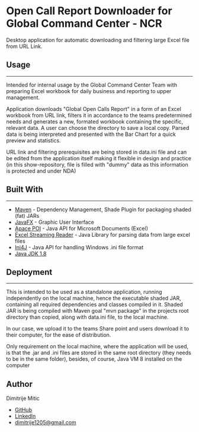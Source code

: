 

# Open Call Report Downloader for Global Command Center - NCR



Desktop application for automatic downloading and filtering large Excel file from URL Link.



## Usage
---



Intended for internal usage by the Global Command Center Team with preparing Excel workbook for daily business and reporting to upper management.

Application downloads "Global Open Calls Report" in a form of an Excel workbook from URL link, filters it in accordance to the teams predetermined needs and generates a new, formated workbook containing the specific, relevant data. A user can choose the directory to save a local copy. Parsed data is being interpreted and presented with the Bar Chart for a quick preview and statistics. 


URL link and filtering prerequisites are being stored in data.ini file and can be edited from the application itself making it flexible in design and practice (in this show-repository, file is filled with "dummy" data as this information is protected and under NDA)


## Built With
---


* [Maven](https://maven.apache.org/) - Dependency Management, Shade Plugin for packaging shaded (fat) JARs
* [JavaFX](https://openjfx.io/) - Graphic User Interface
* [Apace POI](https://poi.apache.org/) - Java API for Microsoft Documents (Excel)
* [Excel Streaming Reader](https://github.com/monitorjbl/excel-streaming-reader) - Java Library for parsing data from large excel files
* [Ini4J](http://ini4j.sourceforge.net/) - Java API for handling Windows .ini file format
* [Java JDK 1.8](https://www.oracle.com/technetwork/java/javase/downloads/jdk8-downloads-2133151.html)


## Deployment
---


This is intended to be used as a standalone application, running independently on the local machine, hence the executable shaded JAR, containing all required dependencies and classes compiled in it. Shaded JAR is being compiled with Maven goal "mvn package" in the projects root directory than copied, along with data.ini file, to the local machine. 

In our case, we upload it to the teams Share point and users download it to their computer, for the ease of distribution.


Only requirement on the local machine, where the application will be used, is that the .jar and .ini files are stored in the same root directory (they needs to be in the same folder), besides, of course, Java VM 8 installed on the computer


## Author

Dimitrije Mitic


* [GitHub](https://github.com/Dimitri1205)
* [LinkedIn](https://linkedin.com/in/mitic-dimitrije-2a9576159)
* dimitrije1205@gmail.com















